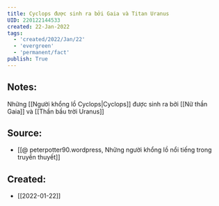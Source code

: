```yaml
---
title: Cyclops được sinh ra bởi Gaia và Titan Uranus
UID: 220122144533
created: 22-Jan-2022
tags:
  - 'created/2022/Jan/22'
  - 'evergreen'
  - 'permanent/fact'
publish: True
---
```

## Notes:
Những [[Người khổng lồ Cyclops|Cyclops]] được sinh ra bởi [[Nữ thần Gaia]] và [[Thần bầu trời Uranus]]

## Source:
- [[@ peterpotter90.wordpress, Những người khổng lồ nổi tiếng trong truyền thuyết]]



## Created:
- [[2022-01-22]]
